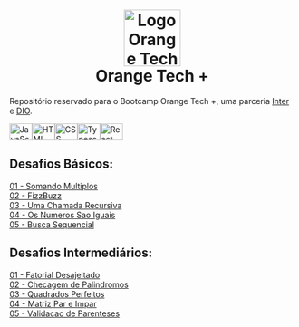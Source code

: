<h1 align="center"><a href="https://web.dio.me/track/orange-tech/"><img src="https://hermes.digitalinnovation.one/tracks/59417914-c4ce-4bf8-b802-f1c1985a07fa.png" alt="Logo Orange Tech +" width="100"/></a> <br />Orange Tech + </h1>

Repositório reservado para o Bootcamp Orange Tech +, uma parceria [Inter](https://www.bancointer.com.br/) e [DIO](https://dio.me/).

<a href="https://github.com/stephenroque"><img align="center" alt="JavaScript" height="30" width="40" src="https://cdn.jsdelivr.net/gh/devicons/devicon/icons/javascript/javascript-original.svg"><img align="center" alt="HTML" height="30" width="40" src="https://cdn.jsdelivr.net/gh/devicons/devicon/icons/html5/html5-original.svg"><img align="center" alt="CSS" height="30" width="40" src="https://cdn.jsdelivr.net/gh/devicons/devicon/icons/css3/css3-original.svg"><img align="center" alt="Typescript" height="30" width="40" src="https://cdn.jsdelivr.net/gh/devicons/devicon/icons/typescript/typescript-original.svg"><img align="center" alt="React" height="30" width="40" src="https://cdn.jsdelivr.net/gh/devicons/devicon/icons/react/react-original.svg"></a>

## Desafios Básicos:

[01 - Somando Multiplos](https://github.com/stephenroque/OrangeTech/blob/main/Desafios%20Basicos/01%20-%20Somando%20Multiplos.js)<br />
[02 - FizzBuzz](https://github.com/stephenroque/OrangeTech/blob/main/Desafios%20Basicos/02%20-%20FizzBuzz.js)<br />
[03 - Uma Chamada Recursiva](https://github.com/stephenroque/OrangeTech/blob/main/Desafios%20Basicos/03%20-%20Uma%20Chamada%20Recursiva.js)<br />
[04 - Os Numeros Sao Iguais](https://github.com/stephenroque/OrangeTech/blob/main/Desafios%20Basicos/04%20-%20Os%20Numeros%20Sao%20Iguais.js)<br />
[05 - Busca Sequencial](https://github.com/stephenroque/OrangeTech/blob/main/Desafios%20Basicos/05%20-%20Busca%20Sequencial.js)<br />

## Desafios Intermediários:

[01 - Fatorial Desajeitado](https://github.com/stephenroque/OrangeTech/blob/main/Desafios%20Intermediarios/01%20-%20Fatorial%20Desajeitado.js)<br />
[02 - Checagem de Palindromos](https://github.com/stephenroque/OrangeTech/blob/main/Desafios%20Intermediarios/02%20-%20Checagem%20de%20Palindromos.js)<br />
[03 - Quadrados Perfeitos](https://github.com/stephenroque/OrangeTech/blob/main/Desafios%20Intermediarios/03%20-%20Quadrados%20Perfeitos.js)<br />
[04 - Matriz Par e Impar](https://github.com/stephenroque/OrangeTech/blob/main/Desafios%20Intermediarios/04%20-%20Matriz%20Par%20e%20Impar.js)<br />
[05 - Validacao de Parenteses](https://github.com/stephenroque/OrangeTech/blob/main/Desafios%20Intermediarios/05%20-%20Validacao%20de%20Parenteses.js)<br />
